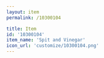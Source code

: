 ```yaml
---
layout: item
permalink: /10300104

title: Item
id: '10300104'
item_name: 'Spit and Vinegar'
icon_url: 'customize/10300104.png'
---
```

